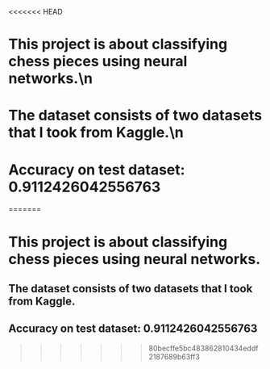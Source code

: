 <<<<<<< HEAD
# This project is about classifying chess pieces using neural networks.\n
# The dataset consists of two datasets that I took from Kaggle.\n
# Accuracy on test dataset: 0.9112426042556763
=======
# This project is about classifying chess pieces using neural networks.
## The dataset consists of two datasets that I took from Kaggle.
## Accuracy on test dataset: 0.9112426042556763
>>>>>>> 80becffe5bc483862810434eddf2187689b63ff3
